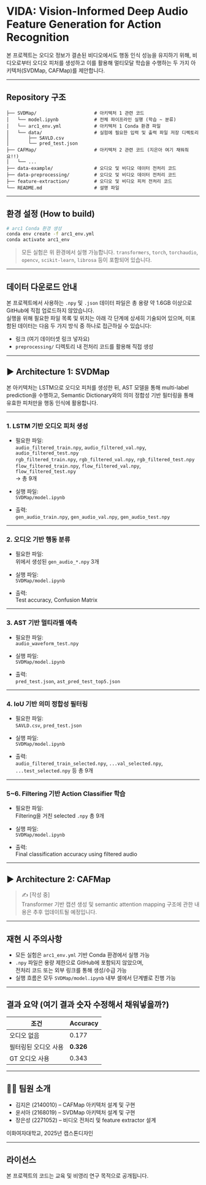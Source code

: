 # VIDA: Vision-Informed Deep Audio Feature Generation for Action Recognition

본 프로젝트는 오디오 정보가 결손된 비디오에서도 행동 인식 성능을 유지하기 위해, 비디오로부터 오디오 피처를 생성하고 이를 활용해 멀티모달 학습을 수행하는 두 가지 아키텍처(SVDMap, CAFMap)를 제안합니다.

---

## Repository 구조

```
├── SVDMap/                     # 아키텍처 1 관련 코드
│   └── model.ipynb             # 전체 파이프라인 실행 (학습 ~ 분류)
│   └── arc1_env.yml            # 아키텍처 1 Conda 환경 파일
│   └── data/                   # 실험에 필요한 입력 및 출력 파일 저장 디렉토리
│       ├── SAVLD.csv
│       └── pred_test.json
├── CAFMap/                     # 아키텍처 2 관련 코드 (지은아 여기 채워줘요!!)
│   └── ...
├── data-example/               # 오디오 및 비디오 데이터 전처리 코드
├── data-preprocessing/         # 오디오 및 비디오 데이터 전처리 코드
├── feature-extraction/         # 오디오 및 비디오 피처 전처리 코드
└── README.md                   # 설명 파일
```

---

## 환경 설정 (How to build)

```bash
# arc1 Conda 환경 생성
conda env create -f arc1_env.yml
conda activate arc1_env
```

> 모든 실험은 위 환경에서 실행 가능합니다. `transformers`, `torch`, `torchaudio`, `opencv`, `scikit-learn`, `librosa` 등이 포함되어 있습니다.

---

## 데이터 다운로드 안내

본 프로젝트에서 사용하는 `.npy` 및 `.json` 데이터 파일은 총 용량 약 1.6GB 이상으로 GitHub에 직접 업로드하지 않았습니다.  
실행을 위해 필요한 파일 목록 및 위치는 아래 각 단계에 상세히 기술되어 있으며, 미포함된 데이터는 다음 두 가지 방식 중 하나로 접근하실 수 있습니다:

-  링크 (여기 데이터셋 링크 넣자요)
- `preprocessing/` 디렉토리 내 전처리 코드를 활용해 직접 생성

---

## ▶️ Architecture 1: SVDMap

본 아키텍처는 LSTM으로 오디오 피처를 생성한 뒤, AST 모델을 통해 multi-label prediction을 수행하고, Semantic Dictionary와의 의미 정합성 기반 필터링을 통해 유효한 피처만을 행동 인식에 활용합니다.

---

### 1. LSTM 기반 오디오 피처 생성

- 필요한 파일:  
  `audio_filtered_train.npy`, `audio_filtered_val.npy`, `audio_filtered_test.npy`  
  `rgb_filtered_train.npy`, `rgb_filtered_val.npy`, `rgb_filtered_test.npy`  
  `flow_filtered_train.npy`, `flow_filtered_val.npy`, `flow_filtered_test.npy`  
  → 총 9개

- 실행 파일:  
  `SVDMap/model.ipynb`

- 출력:  
  `gen_audio_train.npy`, `gen_audio_val.npy`, `gen_audio_test.npy`

---

### 2. 오디오 기반 행동 분류

- 필요한 파일:  
  위에서 생성된 `gen_audio_*.npy` 3개

- 실행 파일:  
  `SVDMap/model.ipynb`

- 출력:  
  Test accuracy, Confusion Matrix

---

### 3. AST 기반 멀티라벨 예측

- 필요한 파일:  
  `audio_waveform_test.npy`

- 실행 파일:  
  `SVDMap/model.ipynb`

- 출력:  
  `pred_test.json`, `ast_pred_test_top5.json`

---

### 4. IoU 기반 의미 정합성 필터링

- 필요한 파일:  
  `SAVLD.csv`, `pred_test.json`

- 실행 파일:  
  `SVDMap/model.ipynb`

- 출력:  
  `audio_filtered_train_selected.npy`, `...val_selected.npy`, `...test_selected.npy` 등 총 9개

---

### 5~6. Filtering 기반 Action Classifier 학습

- 필요한 파일:  
  Filtering을 거친 selected `.npy` 총 9개

- 실행 파일:  
  `SVDMap/model.ipynb`

- 출력:  
  Final classification accuracy using filtered audio

---

## ▶️ Architecture 2: CAFMap

> ✍️ [작성 중]  
Transformer 기반 캡션 생성 및 semantic attention mapping 구조에 관한 내용은 추후 업데이트될 예정입니다.

---

## 재현 시 주의사항

- 모든 실험은 `arc1_env.yml` 기반 Conda 환경에서 실행 가능
- `.npy` 파일은 용량 제한으로 GitHub에 포함되지 않았으며,  
  전처리 코드 또는 외부 링크를 통해 생성/수급 가능
- 실행 흐름은 모두 `SVDMap/model.ipynb` 내부 셀에서 단계별로 진행 가능

---

## 결과 요약 (여기 결과 숫자 수정해서 채워넣을까?)

| 조건                   | Accuracy |
|------------------------|----------|
| 오디오 없음            | 0.177    |
| 필터링된 오디오 사용   | **0.326**|
| GT 오디오 사용         | 0.343    |

---

## 🧑‍💻 팀원 소개

- 김지은 (2140010) – CAFMap 아키텍처 설계 및 구현  
- 윤서아 (2168019) – SVDMap 아키텍처 설계 및 구현  
- 장은성 (2271052) – 비디오 전처리 및 feature extractor 설계  

이화여자대학교, 2025년 캡스톤디자인

---

## 라이선스

본 프로젝트의 코드는 교육 및 비영리 연구 목적으로 공개됩니다.  
